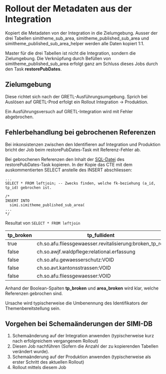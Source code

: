# Rollout der Metadaten aus der Integration

Kopiert die Metadaten von der Integration in die Zielumgebung.
Ausser der drei Tabellen simitheme_sub_area, simitheme_published_sub_area
und simitheme_published_sub_area_helper werden alle Daten kopiert 1:1.

Master für die drei Tabellen ist nicht die Integration, sondern die Zielumgebung. Die Verknüpfung durch Befüllen von simitheme_published_sub_area erfolgt ganz am Schluss dieses Jobs durch den Task **restorePubDates**.

## Zielumgebung

Diese richtet sich nach der GRETL-Ausführungsumgebung. Sprich bei Auslösen auf GRETL-Prod erfolgt ein Rollout Integration -> Produktion.

Ein Ausführungsversuch auf GRETL-Integration wird mit Fehler abgebrochen.

## Fehlerbehandlung bei gebrochenen Referenzen

Bei inkonsistenzen zwischen den Identifieren auf Integration und Produktion
bricht der Job beim restorePubDates-Task mit Referenz-Fehler ab.

Bei gebrochenen Referenzen den Inhalt der [SQL-Datei](post_copy/restore_pub_dates.sql) des restorePubDates-Task
kopieren. In der Kopie das CTE mit dem auskommentierten SELECT anstelle des
INSERT abschliessen:

    ...
    SELECT * FROM leftjoin; -- Zwecks finden, welche fk-beziehung (a_id, tp_id) gebrochen ist.

    /*
    INSERT INTO 
      simi.simitheme_published_sub_area(
    ...
    */

Resultat von `SELECT * FROM leftjoin`

|tp_broken|tp_fullident|area_broken|area_fullident|...|
|---------|------------|-----------|--------------|---------|
|true|ch.so.afu.fliessgewaesser.revitalisierung:broken_tp_ref|false|av_kt:SO|...|
|false|ch.so.awjf.waldpflege:relational.erfassung|false|av_kt:SO|...|
|false|ch.so.afu.gewaesserschutz:VOID|false|av_kt:SO|...|
|false|ch.so.avt.kantonsstrassen:VOID|false|av_kt:SO|...|
|false|ch.so.afu.fliessgewaesser:VOID|true|av_kt:broken_area_ref|...|

Anhand der Boolean-Spalten **tp_broken** und **area_broken** wird klar, welche Referenzen gebrochen sind.

Ursache wird typischerweise die Umbenennung des Identifikators der Themenbereitstellung sein.

## Vorgehen bei Schemaänderungen der SIMI-DB

1. Schemaänderung auf der Integration anwenden (typischerweise kurz nach erfolgreichem vergangenem Rollout)
1. Diesen Job nachführen (Sofern die Anzahl der zu kopierenden Tabellen verändert wurde).
1. Schemaänderung auf der Produktion anwenden (typischerweise als erster Schritt des aktuellen Rollout)
1. Rollout mittels diesem Job
